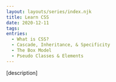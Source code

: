 ```yaml
---
layout: layouts/series/index.njk
title: Learn CSS
date: 2020-12-11
tags:
entries:
  - What is CSS?
  - Cascade, Inheritance, & Specificity
  - The Box Model
  - Pseudo Classes & Elements
---
```


[description]
